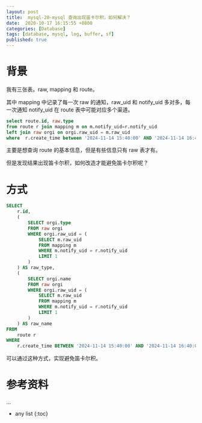```yaml
---
layout: post
title:  mysql-20-mysql 查询出现笛卡尔积，如何解决？
date:  2020-10-17 16:15:55 +0800
categories: [Database]
tags: [database, mysql, log, buffer, sf]
published: true
---
```


# 背景

我有三张表。raw, mapping 和 route。

其中 mapping 中记录了每一次 raw 的通知，raw_uid 和 notify_uid 多对多，每一次通知 notify_uid 在 route 表中可能对应多个渠道。

```sql
select route.id, raw.type 
from route r join mapping m on m.notify_uid=r.notify_uid
left join raw orgi on orgi.raw_uid = m.raw_uid
where  r.create_time between '2024-11-14 15:40:00' AND '2024-11-14 16:40:00'
```

主要是想查询 route 的基本信息，但是有些信息只有 raw 表才有。

但是发现结果出现笛卡尔积，如何改造才能避免笛卡尔积呢？ 

# 方式

```sql
SELECT 
    r.id, 
    (
        SELECT orgi.type 
        FROM raw orgi
        WHERE orgi.raw_uid = (
            SELECT m.raw_uid 
            FROM mapping m 
            WHERE m.notify_uid = r.notify_uid
            LIMIT 1
        )
    ) AS raw_type,
    (
        SELECT orgi.name 
        FROM raw orgi
        WHERE orgi.raw_uid = (
            SELECT m.raw_uid 
            FROM mapping m 
            WHERE m.notify_uid = r.notify_uid
            LIMIT 1
        )
    ) AS raw_name
FROM 
    route r
WHERE  
    r.create_time BETWEEN '2024-11-14 15:40:00' AND '2024-11-14 16:40:00';
```

可以通过这种方式，实现避免笛卡尔积。

# 参考资料

...

* any list
{:toc}

